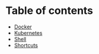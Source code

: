 # Table of contents
- [Docker](docker.md)
- [Kubernetes](kubernetes.md)
- [Shell](shell.md)
- [Shortcuts](shortcuts.md)

